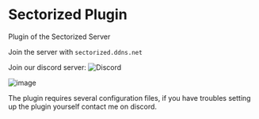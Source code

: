 # Sectorized Plugin

Plugin of the Sectorized Server

Join the server with `sectorized.ddns.net`

Join our discord
server: ![Discord](https://img.shields.io/discord/945026790861176932.svg?logo=discord&logoColor=white&logoWidth=20&labelColor=7289DA&label=Discord&color=17cf48)

![image](https://user-images.githubusercontent.com/35230128/162400630-993d70ca-d594-4f32-ac4d-90d7b695e7dd.png)

The plugin requires several configuration files, if you have troubles setting up the plugin yourself contact me on
discord.